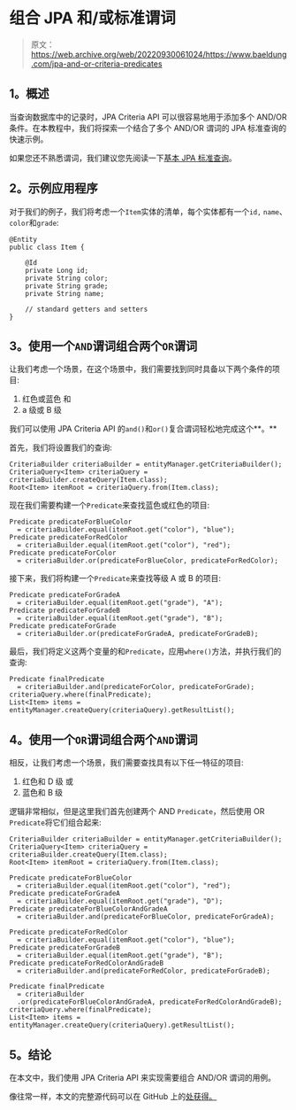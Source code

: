 # 组合 JPA 和/或标准谓词

> 原文：<https://web.archive.org/web/20220930061024/https://www.baeldung.com/jpa-and-or-criteria-predicates>

## 1。概述

当查询数据库中的记录时，JPA Criteria API 可以很容易地用于添加多个 AND/OR 条件。在本教程中，我们将探索一个结合了多个 AND/OR 谓词的 JPA 标准查询的快速示例。

如果您还不熟悉谓词，我们建议您先阅读一下[基本 JPA 标准查询](/web/20221208143841/https://www.baeldung.com/spring-data-criteria-queries)。

## 2。示例应用程序

对于我们的例子，我们将考虑一个`Item`实体的清单，每个实体都有一个`id,` `name`、`color`和`grade`:

```
@Entity
public class Item {

    @Id
    private Long id;
    private String color;
    private String grade;
    private String name;

    // standard getters and setters
}
```

## 3。使用一个`AND`谓词组合两个`OR`谓词

让我们考虑一个场景，在这个场景中，我们需要找到同时具备以下两个条件的项目:

1.  红色或蓝色
    和
2.  a 级或 B 级

我们可以使用 JPA Criteria API 的`and()`和`or()`复合谓词轻松地完成这个**。**

首先，我们将设置我们的查询:

```
CriteriaBuilder criteriaBuilder = entityManager.getCriteriaBuilder();
CriteriaQuery<Item> criteriaQuery = criteriaBuilder.createQuery(Item.class);
Root<Item> itemRoot = criteriaQuery.from(Item.class);
```

现在我们需要构建一个`Predicate`来查找蓝色或红色的项目:

```
Predicate predicateForBlueColor
  = criteriaBuilder.equal(itemRoot.get("color"), "blue");
Predicate predicateForRedColor
  = criteriaBuilder.equal(itemRoot.get("color"), "red");
Predicate predicateForColor
  = criteriaBuilder.or(predicateForBlueColor, predicateForRedColor);
```

接下来，我们将构建一个`Predicate`来查找等级 A 或 B 的项目:

```
Predicate predicateForGradeA
  = criteriaBuilder.equal(itemRoot.get("grade"), "A");
Predicate predicateForGradeB
  = criteriaBuilder.equal(itemRoot.get("grade"), "B");
Predicate predicateForGrade
  = criteriaBuilder.or(predicateForGradeA, predicateForGradeB);
```

最后，我们将定义这两个变量的和`Predicate`，应用`where()`方法，并执行我们的查询:

```
Predicate finalPredicate
  = criteriaBuilder.and(predicateForColor, predicateForGrade);
criteriaQuery.where(finalPredicate);
List<Item> items = entityManager.createQuery(criteriaQuery).getResultList();
```

## 4。使用一个`OR`谓词组合两个`AND`谓词

相反，让我们考虑一个场景，我们需要查找具有以下任一特征的项目:

1.  红色和 D 级
    或
2.  蓝色和 B 级

逻辑非常相似，但是这里我们首先创建两个 AND `Predicate`，然后使用 OR `Predicate`将它们组合起来:

```
CriteriaBuilder criteriaBuilder = entityManager.getCriteriaBuilder();
CriteriaQuery<Item> criteriaQuery = criteriaBuilder.createQuery(Item.class);
Root<Item> itemRoot = criteriaQuery.from(Item.class);

Predicate predicateForBlueColor
  = criteriaBuilder.equal(itemRoot.get("color"), "red");
Predicate predicateForGradeA
  = criteriaBuilder.equal(itemRoot.get("grade"), "D");
Predicate predicateForBlueColorAndGradeA
  = criteriaBuilder.and(predicateForBlueColor, predicateForGradeA);

Predicate predicateForRedColor
  = criteriaBuilder.equal(itemRoot.get("color"), "blue");
Predicate predicateForGradeB
  = criteriaBuilder.equal(itemRoot.get("grade"), "B");
Predicate predicateForRedColorAndGradeB
  = criteriaBuilder.and(predicateForRedColor, predicateForGradeB);

Predicate finalPredicate
  = criteriaBuilder
  .or(predicateForBlueColorAndGradeA, predicateForRedColorAndGradeB);
criteriaQuery.where(finalPredicate);
List<Item> items = entityManager.createQuery(criteriaQuery).getResultList();
```

## 5。结论

在本文中，我们使用 JPA Criteria API 来实现需要组合 AND/OR 谓词的用例。

像往常一样，本文的完整源代码可以在 GitHub 上的[处获得。](https://web.archive.org/web/20221208143841/https://github.com/eugenp/tutorials/tree/master/persistence-modules/java-jpa-2)